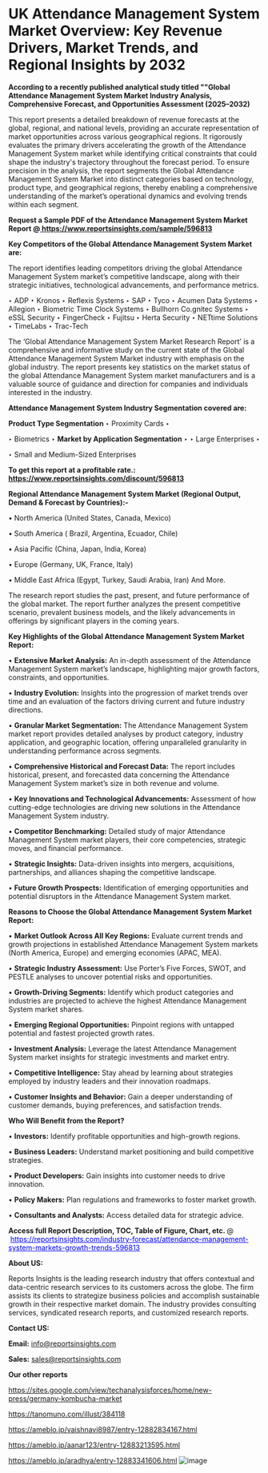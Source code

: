 # UK Attendance Management System Market Overview: Key Revenue Drivers, Market Trends, and Regional Insights by 2032

<strong>According to a recently published analytical study titled ""Global Attendance Management System Market Industry Analysis, Comprehensive Forecast, and Opportunities Assessment (2025–2032)</strong>

This report presents a detailed breakdown of revenue forecasts at the global, regional, and national levels, providing an accurate representation of market opportunities across various geographical regions. It rigorously evaluates the primary drivers accelerating the growth of the Attendance Management System market while identifying critical constraints that could shape the industry's trajectory throughout the forecast period. To ensure precision in the analysis, the report segments the Global Attendance Management System Market into distinct categories based on technology, product type, and geographical regions, thereby enabling a comprehensive understanding of the market’s operational dynamics and evolving trends within each segment.

<strong>Request a Sample PDF of the Attendance Management System Market Report </strong><strong>@<a href=https://www.reportsinsights.com/sample/596813 style=color:#0000ff;> https://www.reportsinsights.com/sample/596813</a></strong></font>

<strong>Key Competitors of the Global Attendance Management System Market are:</strong>

The report identifies leading competitors driving the global Attendance Management System market’s competitive landscape, along with their strategic initiatives, technological advancements, and performance metrics.

‣ ADP
‣ Kronos
‣ Reflexis Systems
‣ SAP
‣ Tyco
‣ Acumen Data Systems
‣ Allegion
‣ Biometric Time Clock Systems
‣ Bullhorn Co.gnitec Systems
‣ eSSL Security
‣ FingerCheck
‣ Fujitsu
‣ Herta Security
‣ NETtime Solutions
‣ TimeLabs
‣ Trac-Tech

The ‘Global Attendance Management System Market Research Report’ is a comprehensive and informative study on the current state of the Global Attendance Management System Market industry with emphasis on the global industry. The report presents key statistics on the market status of the global Attendance Management System market manufacturers and is a valuable source of guidance and direction for companies and individuals interested in the industry.

<strong>Attendance Management System Industry Segmentation covered are:</strong>

<strong>Product Type Segmentation</strong>
‣
Proximity Cards
‣ 

‣ Biometrics
‣ 
<strong>Market by Application Segmentation</strong>
‣
‣  Large Enterprises
‣ 

‣ Small and Medium-Sized Enterprises

<strong>To get this report at a profitable rate.: <a href=https://www.reportsinsights.com/discount/596813 style=color:#0000ff;>https://www.reportsinsights.com/discount/596813</a></strong></font>

<strong>Regional Attendance Management System Market (Regional Output, Demand &amp; Forecast by Countries):-</strong>

• North America (United States, Canada, Mexico)

• South America ( Brazil, Argentina, Ecuador, Chile)

• Asia Pacific (China, Japan, India, Korea)

• Europe (Germany, UK, France, Italy)

• Middle East Africa (Egypt, Turkey, Saudi Arabia, Iran) And More.

The research report studies the past, present, and future performance of the global market. The report further analyzes the present competitive scenario, prevalent business models, and the likely advancements in offerings by significant players in the coming years.

<strong>Key Highlights of the Global Attendance Management System Market Report:</strong>

• <strong>Extensive Market Analysis:</strong> An in-depth assessment of the Attendance Management System market’s landscape, highlighting major growth factors, constraints, and opportunities.

• <strong>Industry Evolution:</strong> Insights into the progression of market trends over time and an evaluation of the factors driving current and future industry directions.

• <strong>Granular Market Segmentation:</strong> The Attendance Management System market report provides detailed analyses by product category, industry application, and geographic location, offering unparalleled granularity in understanding performance across segments.

• <strong>Comprehensive Historical and Forecast Data:</strong> The report includes historical, present, and forecasted data concerning the Attendance Management System market’s size in both revenue and volume.

• <strong>Key Innovations and Technological Advancements:</strong> Assessment of how cutting-edge technologies are driving new solutions in the Attendance Management System industry.

• <strong>Competitor Benchmarking:</strong> Detailed study of major Attendance Management System market players, their core competencies, strategic moves, and financial performance.

• <strong>Strategic Insights:</strong> Data-driven insights into mergers, acquisitions, partnerships, and alliances shaping the competitive landscape.

• <strong>Future Growth Prospects:</strong> Identification of emerging opportunities and potential disruptors in the Attendance Management System market.

<strong>Reasons to Choose the Global Attendance Management System Market Report:</strong>

• <strong>Market Outlook Across All Key Regions:</strong> Evaluate current trends and growth projections in established Attendance Management System markets (North America, Europe) and emerging economies (APAC, MEA).

• <strong>Strategic Industry Assessment:</strong> Use Porter’s Five Forces, SWOT, and PESTLE analyses to uncover potential risks and opportunities.

• <strong>Growth-Driving Segments:</strong> Identify which product categories and industries are projected to achieve the highest Attendance Management System market shares.

• <strong>Emerging Regional Opportunities:</strong> Pinpoint regions with untapped potential and fastest projected growth rates.

• <strong>Investment Analysis:</strong> Leverage the latest Attendance Management System market insights for strategic investments and market entry.

• <strong>Competitive Intelligence:</strong> Stay ahead by learning about strategies employed by industry leaders and their innovation roadmaps.

• <strong>Customer Insights and Behavior:</strong> Gain a deeper understanding of customer demands, buying preferences, and satisfaction trends.

<strong>Who Will Benefit from the Report?</strong>

• <strong>Investors:</strong> Identify profitable opportunities and high-growth regions.

• <strong>Business Leaders:</strong> Understand market positioning and build competitive strategies.

• <strong>Product Developers:</strong> Gain insights into customer needs to drive innovation.

• <strong>Policy Makers:</strong> Plan regulations and frameworks to foster market growth.

• <strong>Consultants and Analysts:</strong> Access detailed data for strategic advice.
</ul>
<strong>Access full Report Description, TOC, Table of Figure, Chart, etc. </strong>@  <a href=https://reportsinsights.com/industry-forecast/attendance-management-system-markets-growth-trends-596813 style=color:#0000ff;>https://reportsinsights.com/industry-forecast/attendance-management-system-markets-growth-trends-596813</a></font>

<strong><strong>About US</strong>:</strong>

Reports Insights is the leading research industry that offers contextual and data-centric research services to its customers across the globe. The firm assists its clients to strategize business policies and accomplish sustainable growth in their respective market domain. The industry provides consulting services, syndicated research reports, and customized research reports.

<strong>Contact US:</strong>

<p class=""""><b>Email:</b> <a href=mailto:info@reportsinsights.com>info@reportsinsights.com</a></p>
<p class=""""><b>Sales:</b> <a href=mailto:sales@reportsinsights.com>sales@reportsinsights.com</a></p>

<strong>Our other reports</strong>

<a href=https://sites.google.com/view/techanalysisforces/home/new-press/germany-kombucha-market>https://sites.google.com/view/techanalysisforces/home/new-press/germany-kombucha-market</a>

<a href=https://tanomuno.com/illust/384118>https://tanomuno.com/illust/384118</a>

<a href=https://ameblo.jp/vaishnavi8987/entry-12882834167.html>https://ameblo.jp/vaishnavi8987/entry-12882834167.html</a>

<a href=https://ameblo.jp/aanar123/entry-12883213595.html>https://ameblo.jp/aanar123/entry-12883213595.html</a>

<a href=https://ameblo.jp/aradhya/entry-12883341606.html>https://ameblo.jp/aradhya/entry-12883341606.html</a>
![image](https://github.com/user-attachments/assets/92cf6f81-0031-4b88-ae81-dfeaaadd0a62)
